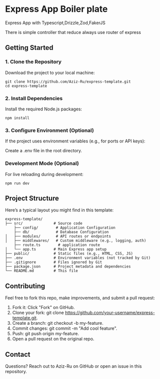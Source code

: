 # Express App Boiler plate

Express App with Typescript,Drizzle,Zod,FakerJS

There is simple controller that reduce always use router of express

## Getting Started

### 1. Clone the Repository

Download the project to your local machine:

```
git clone https://github.com/Aziz-Ru/express-template.git
cd express-template
```

### 2. Install Dependencies

Install the required Node.js packages:

```
npm install
```

### 3. Configure Environment (Optional)

If the project uses environment variables (e.g., for ports or API keys):

Create a .env file in the root directory.

### Development Mode (Optional)

For live reloading during development:

```
npm run dev
```

## Project Structure

Here’s a typical layout you might find in this template:

```
express-template/
├── src/              # Source code
    ├── config/        # Application Configuration
    ├── db/            # Database Configuration
│   ├── modules/       # API routes or endpoints
│   ├── middlewares/   # Custom middleware (e.g., logging, auth)
    ├── route.ts        # application route
│   └── app.ts        # Main Express app setup
├── public/           # Static files (e.g., HTML, CSS, JS)
├── .env              # Environment variables (not tracked by Git)
├── .gitignore        # Files ignored by Git
├── package.json      # Project metadata and dependencies
└── README.md         # This file
```

## Contributing

Feel free to fork this repo, make improvements, and submit a pull request:

1. Fork it: Click "Fork" on GitHub.
2. Clone your fork: git clone https://github.com/your-username/express-template.git.
3. Create a branch: git checkout -b my-feature.
4. Commit changes: git commit -m "Add cool feature".
5. Push: git push origin my-feature.
6. Open a pull request on the original repo.

## Contact

Questions? Reach out to Aziz-Ru on GitHub or open an issue in this repository.
